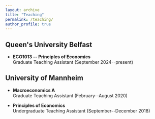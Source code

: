 ```yaml
---
layout: archive
title: "Teaching"
permalink: /teaching/
author_profile: true
---
```


## Queen's University Belfast

- **ECO1013 -- Principles of Economics**  
Graduate Teaching Assistant (September 2024--present)

## University of Mannheim

- **Macroeconomics A**  
Graduate Teaching Assistant (February--August 2020)

- **Principles of Economics**  
Undergraduate Teaching Assistant (September--December 2018)
